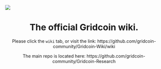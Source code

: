 ![](https://i.imgur.com/Xt2bOyw.png)
  
<header><h1 align="center"> The official Gridcoin wiki.
</h1>

<p align="center">Please click the <code>wiki</code> tab, or visit the link: https://github.com/gridcoin-community/Gridcoin-Wiki/wiki
</p>
<p align="center">The main repo is located here: https://github.com/gridcoin-community/Gridcoin-Research</p>
